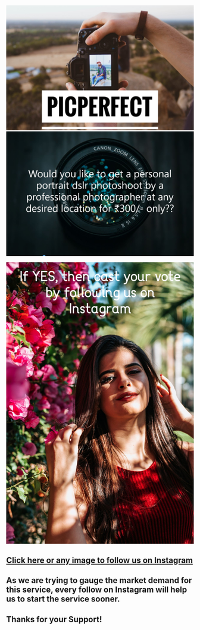 ![Image of DSLR](/assets/main0.jpg)
![Image of DSLR](/assets/main1.JPG)

![Image of people](/assets/portrait3.jpg)
## [Click here or any image to follow us on Instagram](https://www.instagram.com/pic_perfect_7/?hl=en)

## As we are trying to gauge the market demand for this service, every follow on Instagram will help us to start the service sooner.

##  Thanks for your Support! 
